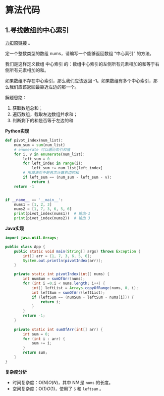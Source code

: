 # 算法代码

## 1.寻找数组的中心索引

[力扣原链接](https://leetcode-cn.com/leetbook/read/array-and-string/yf47s/) 。

定一个整数类型的数组 nums，请编写一个能够返回数组 “中心索引” 的方法。

我们是这样定义数组 中心索引 的：数组中心索引的左侧所有元素相加的和等于右侧所有元素相加的和。

如果数组不存在中心索引，那么我们应该返回 -1。如果数组有多个中心索引，那么我们应该返回最靠近左边的那一个。

解题思路：

1. 获取数组总和；
2. 遍历数组，截取左边数组并求和；
3. 判断剩下的和是否等于左边的和

**Python实现**

```python
def pivot_index(num_list):
    num_sum = sum(num_list)
    # enumerate 可以遍历索引和值
    for i, v in enumerate(num_list):
        left_sum = 0
        for left_index in range(i):
            left_sum += num_list[left_index]
        # 用减法而不是再次计算右边的和
        if left_sum == (num_sum - left_sum - v):
            return i
    return -1


if __name__ == '__main__':
    nums1 = [1, 2, 3]
    nums2 = [1, 7, 3, 6, 5, 6]
    print(pivot_index(nums1))  # 输出-1
    print(pivot_index(nums2))  # 输出 3
```

**Java实现**

```java
import java.util.Arrays;

public class App {
    public static void main(String[] args) throws Exception {
        int[] arr = {1, 7, 3, 6, 5, 6};
        System.out.println(pivotIndex(arr));
    }

    private static int pivotIndex(int[] nums) {
        int numSum = sumOfArr(nums);
        for (int i =0;i < nums.length; i++) {
            int[] leftList = Arrays.copyOfRange(nums, 0, i);
            int leftSum = sumOfArr(leftList);
            if (leftSum == (numSum - leftSum - nums[i])) {
                return i;
            }
        }
        return -1;
    }
    
    private static int sumOfArr(int[] arr) {
        int sum = 0;
        for (int i : arr) {
            sum += i;
        }
        return sum;
    }
}
```

**复杂度分析**

- 时间复杂度：O(N)*O*(*N*)，其中 N*N* 是 `nums` 的长度。
- 空间复杂度：O(1)*O*(1)，使用了 `S` 和 `leftsum` 。

